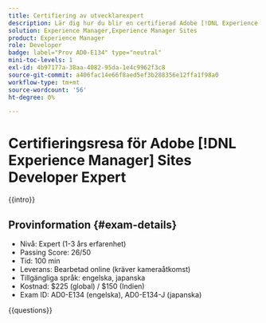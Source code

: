 ```yaml
---
title: Certifiering av utvecklarexpert
description: Lär dig hur du blir en certifierad Adobe [!DNL Experience Manager Sites] expert.
solution: Experience Manager,Experience Manager Sites
product: Experience Manager
role: Developer
badge: label="Prov AD0-E134" type="neutral"
mini-toc-levels: 1
exl-id: 4b97177a-38aa-4082-95da-1e4c9962f3c8
source-git-commit: a406fac14e66f8aed5ef3b288356e12ffa1f98a0
workflow-type: tm+mt
source-wordcount: '56'
ht-degree: 0%

---
```


# Certifieringsresa för Adobe [!DNL Experience Manager] Sites Developer Expert

{{intro}}

## Provinformation {#exam-details}

* Nivå: Expert (1-3 års erfarenhet)
* Passing Score: 26/50
* Tid: 100 min
* Leverans: Bearbetad online (kräver kameraåtkomst)
* Tillgängliga språk: engelska, japanska
* Kostnad: $225 (global) / $150 (Indien)
* Exam ID: AD0-E134 (engelska), AD0-E134-J (japanska)

{{questions}}
